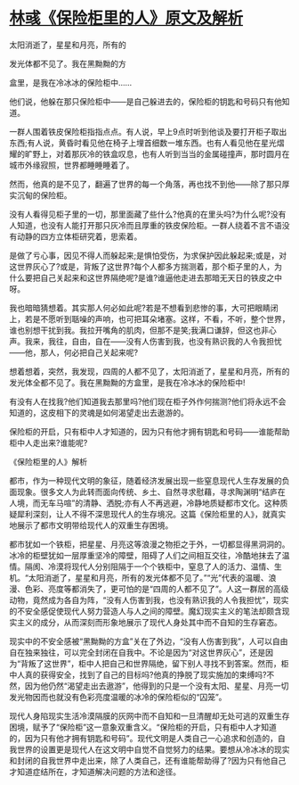 # [林彧《保险柜里的人》原文及解析](https://www.vrrw.net/wx/8657.html)

太阳消逝了，星星和月亮，所有的

发光体都不见了。我在黑黝黝的方

盒里，是我在冷冰冰的保险柜中……

他们说，他躲在那只保险柜中——是自己躲进去的，保险柜的钥匙和号码只有他知道。



一群人围着铁皮保险柜指指点点。有人说，早上9点时听到他谈及要打开柜子取出东西;有人说，黄昏时看见他在椅子上埋首细数一堆东西。也有人看见他在星光熠耀的旷野上，对着那灰冷的铁盒叹息，也有人听到当当的金属碰撞声，那时圆月在城市外缘寂照，世界都睡睡睡着了。

然而，他真的是不见了，翻遍了世界的每一个角落，再也找不到他——除了那只厚实沉甸的保险柜。

没有人看得见柜子里的一切，那里面藏了些什么?他真的在里头吗?为什么呢?没有人知道，也没有人能打开那只灰冷而且厚重的铁皮保险柜。一群人绕着不言不语没有动静的四方立体柜研究着，思索着。

是做了亏心事，因见不得人而躲起来;是惧怕受伤，为求保护因此躲起来;或是，对这世界灰心了?或是，背叛了这世界?每个人都多方揣测着，那个柜子里的人，为什么要把自己关起来和这世界隔绝呢?是谁?谁逼他走进去那暗无天日的铁皮之中呀。

我也暗暗猜想着。其实那人何必如此呢?若是不想看到悲惨的事，大可把眼睛闭上，若是不愿听到聒噪的声响，也可把耳朵堵塞。这样，不看，不听，整个世界，谁也别想干扰到我。我拉开嘴角的肌肉，但那不是笑;我满口谦辞，但这也非心声。我来，我往，自由，自在——没有人伤害到我，也没有熟识我的人令我担忧——他，那人，何必把自己关起来呢?

想着想着，突然，我发现，四周的人都不见了，太阳消逝了，星星和月亮，所有的发光体全都不见了。我在黑黝黝的方盒里，是我在冷冰冰的保险柜中!

有没有人在找我?他们知道我去那里吗?他们现在柜子外作何揣测?他们将永远不会知道的，这皮相下的灵魂是如何渴望走出去遨游的。

保险柜的开启，只有柜中人才知道的，因为只有他才拥有钥匙和号码——谁能帮助柜中人走出来?谁能呢?

《保险柜里的人》解析

都市，作为一种现代文明的象征，随着经济发展出现一些窒息现代人生存发展的负面现象。很多文人为此转而面向传统、乡土、自然寻求慰藉，寻求陶渊明“结庐在人境，而无车马喧”的清静、洒脱;亦有人不再逃避，冷静地质疑都市文化。这种质疑犀利深刻，让人不得不深思现代人的生存境况。这篇《保险柜里的人》，就真实地展示了都市文明带给现代人的双重生存困境。

都市犹如一个铁柜，把星星、月亮这等浪漫之物拒之于外，一切都显得黑洞洞的。冰冷的柜壁犹如一层厚重坚冷的障壁，阻碍了人们之间相互交往，冷酷地抹去了温情。隔阂、冷漠将现代人分别阻隔于一个个铁柜中，窒息了人的活力、温情、生机。“太阳消逝了，星星和月亮，所有的发光体都不见了。”“光”代表的温暖、浪漫、色彩、亮度等都消失了，更可怕的是“四周的人都不见了”。人这一群居的高级动物，竟然成为各自为阵，“没有人伤害到我，也没有熟识我的人令我担忧”，现实的不安全感促使现代人努力营造人与人之间的障壁。魔幻现实主义的笔法却颇含现实主义的成分，从而深刻而形象地展示了现代人身处其中而不自知的生存窘态。

现实中的不安全感被“黑黝黝的方盒”关在了外边，“没有人伤害到我”，人可以自由自在独来独往，可以完全封闭在自我中。不论是因为“对这世界灰心”，还是因为“背叛了这世界”，柜中人把自己和世界隔绝，留下别人寻找不到答案。然而，柜中人真的获得安全，找到了自己的目标吗?他真的挣脱了现实施加的束缚吗?不然，因为他仍然“渴望走出去遨游”，他得到的只是一个没有太阳、星星、月亮一切发光物因而也就没有色彩亮度温暖的冰冷的保险柜似的“囚笼”。

现代人身陷现实生活冷漠隔膜的灰网中而不自知和一旦清醒却无处可逃的双重生存困境，赋予了“保险柜”这一意象双重含义。“保险柜的开启，只有柜中人才知道的，因为只有他才拥有钥匙和号码”。现代文明是人类自己一心追求和创造的，自我世界的设置更是现代人在这文明中自觉不自觉努力的结果。要想从冷冰冰的现实和封闭的自我世界中走出来，除了人类自己，还有谁能帮助得了?因为只有他自己才知道症结所在，才知道解决问题的方法和途径。

